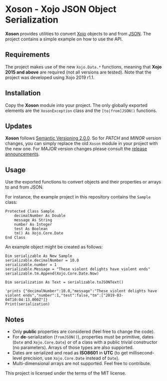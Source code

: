 # Xoson - Xojo JSON Object Serialization

__Xoson__ provides utilities to convert [Xojo](https://www.xojo.com/) objects to and from [JSON](https://json.org/). The project contains a simple example on how to use the API.

## Requirements

The project makes use of the new `Xojo.Data.*` functions, meaning that **Xojo 2015 and above** are required (not all versions are tested). Note that the project was developed using Xojo 2019 r1.1.

## Installation

Copy the __Xoson__ module into your project. The only globally exported elements are the `XosonException` class and the `[to|from]JSON()` functions.

## Updates

__Xoson__ follows [Semantic Versioning 2.0.0](https://semver.org/). So for _PATCH_ and _MINOR_ version changes, you can simply replace the old `Xoson` module in your project with the new one. For _MAJOR_ version changes please consult the [release announcements](https://github.com/Topheee/xoson/releases).

## Usage

Use the exported functions to convert objects and their properties or arrays to and from JSON.

For instance, the example project in this repository contains the `Sample` class:
```
Protected Class Sample
    decimalNumber As Double
    message As String
    number As Integer
    test As Boolean
    tm() As Xojo.Core.Date
End Class
```

An example object might be created as follows:
```
Dim serializable As New Sample
serializable.decimalNumber = 10.0
serializable.number = 1
serializable.Message = "These violent delights have violent ends"
serializable.tm.Append(Xojo.Core.Date.Now)

Dim serialization As Text = serializable.toJSONText()

'prints {"decimalNumber":10.0,"message":"These violent delights have violent ends","number":1,"test":false,"tm":["2019-03-04T10:04:13.000Z"]}
Print(serialization)
```

## Notes

* Only **public** properties are considered (feel free to change the code).
* For **de**-serialization (`fromJSON()`), properties must be primitive, dates (`Date` and `Xojo.Core.Date`) or of a class with a public trivial constructor (no parameters). Arrays of those types are also supported.
* Dates are serialized and read as **ISO8601** in **UTC** (to get millisecond-level precision, use `Xojo.Core.Date` instead of `Date`).
* Multi-dimensional arrays are not supported. Feel free to contribute.

This project is licensed under the terms of the MIT license.
